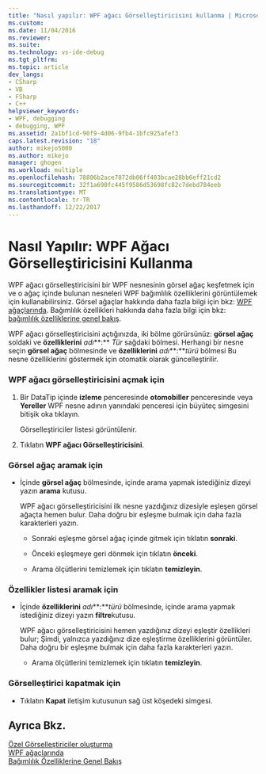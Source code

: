 ```yaml
---
title: "Nasıl yapılır: WPF ağacı Görselleştiricisini kullanma | Microsoft Docs"
ms.custom: 
ms.date: 11/04/2016
ms.reviewer: 
ms.suite: 
ms.technology: vs-ide-debug
ms.tgt_pltfrm: 
ms.topic: article
dev_langs:
- CSharp
- VB
- FSharp
- C++
helpviewer_keywords:
- WPF, debugging
- debugging, WPF
ms.assetid: 2a1bf1cd-90f9-4d06-9fb4-1bfc925afef3
caps.latest.revision: "18"
author: mikejo5000
ms.author: mikejo
manager: ghogen
ms.workload: multiple
ms.openlocfilehash: 78806b2ace7872db06ff403bcae28bb6eff21cd2
ms.sourcegitcommit: 32f1a690fc445f9586d53698fc82c7debd784eeb
ms.translationtype: MT
ms.contentlocale: tr-TR
ms.lasthandoff: 12/22/2017
---
```

# <a name="how-to-use-the-wpf-tree-visualizer"></a>Nasıl Yapılır: WPF Ağacı Görselleştiricisini Kullanma
WPF ağacı görselleştiricisini bir WPF nesnesinin görsel ağaç keşfetmek için ve o ağaç içinde bulunan nesneleri WPF bağımlılık özelliklerini görüntülemek için kullanabilirsiniz. Görsel ağaçlar hakkında daha fazla bilgi için bkz: [WPF ağaçlarında](/dotnet/framework/wpf/advanced/trees-in-wpf). Bağımlılık özellikleri hakkında daha fazla bilgi için bkz: [bağımlılık özelliklerine genel bakış](/dotnet/framework/wpf/advanced/dependency-properties-overview).  
  
 WPF ağacı görselleştiricisini açtığınızda, iki bölme görürsünüz: **görsel ağaç** soldaki ve **özelliklerini** *adı***:**  *Tür* sağdaki bölmesi. Herhangi bir nesne seçin **görsel ağaç** bölmesinde ve **özelliklerini** *adı***:***türü* bölmesi Bu nesne özelliklerini göstermek için otomatik olarak güncelleştirilir.  
  
### <a name="to-open-the-wpf-tree-visualizer"></a>WPF ağacı görselleştiricisini açmak için  
  
1.  Bir DataTip içinde **izleme** penceresinde **otomobiller** penceresinde veya **Yereller** WPF nesne adının yanındaki penceresi için büyüteç simgesini bitişik oka tıklayın.  
  
     Görselleştiriciler listesi görüntülenir.  
  
2.  Tıklatın **WPF ağacı Görselleştiricisini**.  
  
### <a name="to-search-the-visual-tree"></a>Görsel ağaç aramak için  
  
-   İçinde **görsel ağaç** bölmesinde, içinde arama yapmak istediğiniz dizeyi yazın **arama** kutusu.  
  
     WPF ağacı görselleştiricisini ilk nesne yazdığınız dizesiyle eşleşen görsel ağaçta hemen bulur. Daha doğru bir eşleşme bulmak için daha fazla karakterleri yazın.  
  
    -   Sonraki eşleşme görsel ağaç içinde gitmek için tıklatın **sonraki**.  
  
    -   Önceki eşleşmeye geri dönmek için tıklatın **önceki**.  
  
    -   Arama ölçütlerini temizlemek için tıklatın **temizleyin**.  
  
### <a name="to-search-the-properties-list"></a>Özellikler listesi aramak için  
  
-   İçinde **özelliklerini** *adı***:***türü* bölmesinde, içinde arama yapmak istediğiniz dizeyi yazın **filtre**kutusu.  
  
     WPF ağacı görselleştiricisini hemen yazdığınız dizeyi eşleştir özellikleri bulur; Şimdi, yalnızca yazdığınız dize eşleştirme özelliklerini görüntüler. Daha doğru bir eşleşme bulmak için daha fazla karakterleri yazın.  
  
    -   Arama ölçütlerini temizlemek için tıklatın **temizleyin**.  
  
### <a name="to-close-the-visualizer"></a>Görselleştirici kapatmak için  
  
-   Tıklatın **Kapat** iletişim kutusunun sağ üst köşedeki simgesi.  
  
## <a name="see-also"></a>Ayrıca Bkz.  
 [Özel Görselleştiriciler oluşturma](../debugger/create-custom-visualizers-of-data.md)   
 [WPF ağaçlarında](/dotnet/framework/wpf/advanced/trees-in-wpf)   
 [Bağımlılık Özelliklerine Genel Bakış](/dotnet/framework/wpf/advanced/dependency-properties-overview)